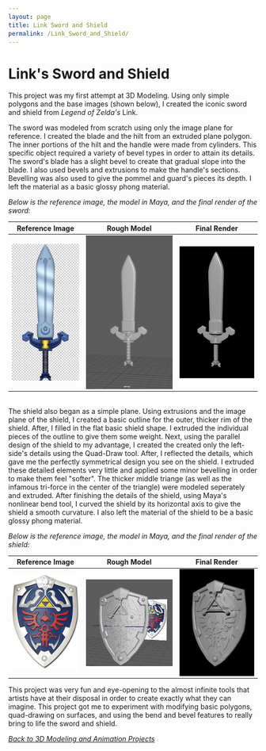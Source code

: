 ```yaml
---
layout: page
title: Link Sword and Shield
permalink: /Link_Sword_and_Shield/
---
```

# Link's Sword and Shield

This project was my first attempt at 3D Modeling. Using only simple polygons and the base images (shown below), I created the iconic sword and shield from *Legend of Zelda's* Link.

The sword was modeled from scratch using only the image plane for reference. I created the blade and the hilt from an extruded plane polygon. The inner portions of the hilt and the handle were made from cylinders. This specific object required a variety of bevel types in order to attain its details. The sword's blade has a slight bevel to create that gradual slope into the blade. I also used bevels and extrusions to make the handle's sections. Bevelling was also used to give the pommel and guard's pieces its depth. I left the material as a basic glossy phong material. 

*Below is the reference image, the model in Maya, and the final render of the sword:*

|Reference Image| Rough Model | Final Render |
|-------|--------|---------|
| <img align="left" src="/assets/linkSwordImage.jpg" style="width:200px;"> |  <img align="right" src="/assets/linkSwordMaya.png" style="width:300px;"> | <img align="right" src="/assets/linkSwordRender.jpg" style="width:250px;"> |


<br>
The shield also began as a simple plane. Using extrusions and the image plane of the shield, I created a basic outline for the outer, thicker rim of the shield. After, I filled in the flat basic shield shape. I extruded the individual pieces of the outline to give them some weight. Next, using the parallel design of the shield to my advantage, I created the created only the left-side's details using the Quad-Draw tool. After, I reflected the details, which gave me the perfectly symmetrical design you see on the shield. I extruded these detailed elements very little and applied some minor bevelling in order to make them feel "softer". The thicker middle triange (as well as the infamous tri-force in the center of the triangle) were modeled seperately and extruded. After finishing the details of the shield, using Maya's nonlinear bend tool, I curved the shield by its horizontal axis to give the shield a smooth curvature. I also left the material of the shield to be a basic glossy phong material. 

*Below is the reference image, the model in Maya, and the final render of the shield:*

|Reference Image| Rough Model | Final Render |
|-------|--------|---------|
| <img align="left" src="/assets/linkShieldImage.jpg" style="width:200px;"> |  <img align="right" src="/assets/linkShieldMaya.png" style="width:300px;"> | <img align="right" src="/assets/linkShieldRender.jpg" style="width:250px;"> |

This project was very fun and eye-opening to the almost infinite tools that artists have at their disposal in order to create exactly what they can imagine. This project got me to experiment with modifying basic polygons, quad-drawing on surfaces, and using the bend and bevel features to really bring to life the sword and shield.

[*Back to 3D Modeling and Animation Projects*]({{site.baseurl}}/Modeling_and_Animation/)